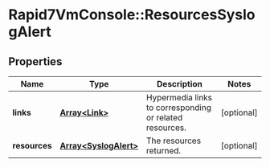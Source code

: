 # Rapid7VmConsole::ResourcesSyslogAlert

## Properties
Name | Type | Description | Notes
------------ | ------------- | ------------- | -------------
**links** | [**Array&lt;Link&gt;**](Link.md) | Hypermedia links to corresponding or related resources. | [optional] 
**resources** | [**Array&lt;SyslogAlert&gt;**](SyslogAlert.md) | The resources returned. | [optional] 


